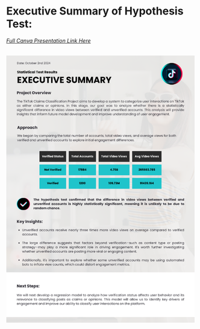 # Executive Summary of Hypothesis Test:

[*Full Canva Presentation Link Here*](https://www.canva.com/design/DAGSZopRy2I/5JjMtMJ5uvX7Xgo5F0RYKw/view?utm_content=DAGSZopRy2I&utm_campaign=designshare&utm_medium=link&utm_source=editor)

<br>

<img src="../Images/Canva_Hypothesis_Test_Executive_Summary.png" alt="Canva Executive Summary" width="500"/>
